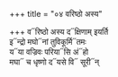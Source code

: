+++
title = "०४ वरिष्ठो अस्य"

+++
व᳓रिष्ठो अस्य द᳓क्षिणाम् इयर्ति  
इ᳓न्द्रो मघो᳓नां तुविकूर्मि᳓तमः  
य᳓या वज्रिवः परिया᳓सि अं᳓हो  
मघा᳓ च धृष्णो द᳓यसे वि᳓ सूरी᳓न्
